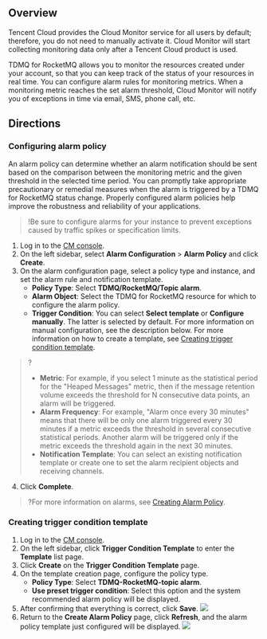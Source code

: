 ## Overview

Tencent Cloud provides the Cloud Monitor service for all users by default; therefore, you do not need to manually activate it. Cloud Monitor will start collecting monitoring data only after a Tencent Cloud product is used.

TDMQ for RocketMQ allows you to monitor the resources created under your account, so that you can keep track of the status of your resources in real time. You can configure alarm rules for monitoring metrics. When a monitoring metric reaches the set alarm threshold, Cloud Monitor will notify you of exceptions in time via email, SMS, phone call, etc.

## Directions

### Configuring alarm policy

An alarm policy can determine whether an alarm notification should be sent based on the comparison between the monitoring metric and the given threshold in the selected time period. You can promptly take appropriate precautionary or remedial measures when the alarm is triggered by a TDMQ for RocketMQ status change. Properly configured alarm policies help improve the robustness and reliability of your applications.

> !Be sure to configure alarms for your instance to prevent exceptions caused by traffic spikes or specification limits.

1. Log in to the [CM console](https://console.intl.cloud.tencent.com/monitor).
2. On the left sidebar, select **Alarm Configuration** > **Alarm Policy** and click **Create**.
3. On the alarm configuration page, select a policy type and instance, and set the alarm rule and notification template.
   - **Policy Type**: Select **TDMQ/RocketMQ/Topic alarm**.
   - **Alarm Object**: Select the TDMQ for RocketMQ resource for which to configure the alarm policy.
   - **Trigger Condition**: You can select **Select template** or **Configure manually**. The latter is selected by default. For more information on manual configuration, see the description below. For more information on how to create a template, see [Creating trigger condition template](#Creating-trigger-condition-template).
>?
>- **Metric**: For example, if you select 1 minute as the statistical period for the "Heaped Messages" metric, then if the message retention volume exceeds the threshold for N consecutive data points, an alarm will be triggered.
>- **Alarm Frequency**: For example, "Alarm once every 30 minutes" means that there will be only one alarm triggered every 30 minutes if a metric exceeds the threshold in several consecutive statistical periods. Another alarm will be triggered only if the metric exceeds the threshold again in the next 30 minutes.
> - **Notification Template**: You can select an existing notification template or create one to set the alarm recipient objects and receiving channels.
4. Click **Complete**.

>?For more information on alarms, see [Creating Alarm Policy](https://intl.cloud.tencent.com/document/product/248/38916).

### Creating trigger condition template[](id:Creating-trigger-condition-template)

1. Log in to the [CM console](https://console.intl.cloud.tencent.com/monitor/).
2. On the left sidebar, click **Trigger Condition Template** to enter the **Template** list page.
3. Click **Create** on the **Trigger Condition Template** page.
4. On the template creation page, configure the policy type.
   - **Policy Type**: Select **TDMQ-RocketMQ-topic alarm**.
   - **Use preset trigger condition**: Select this option and the system recommended alarm policy will be displayed.
5. After confirming that everything is correct, click **Save**.
   ![](https://qcloudimg.tencent-cloud.cn/raw/9a5a1b3f49ba4ee56449c33dbecf500b.png)
6. Return to the **Create Alarm Policy** page, click **Refresh**, and the alarm policy template just configured will be displayed.
   ![](https://qcloudimg.tencent-cloud.cn/raw/301a9303dad98c23de61f4aff815cfbd.png)
